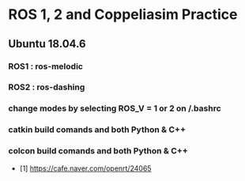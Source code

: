 # ROS 1, 2 and Coppeliasim Practice

## Ubuntu 18.04.6

### ROS1 : ros-melodic
### ROS2 : ros-dashing
### change modes by selecting ROS_V = 1 or 2 on /.bashrc

### catkin build comands and both Python & C++
### colcon build comands and both Python & C++

* [1] https://cafe.naver.com/openrt/24065
